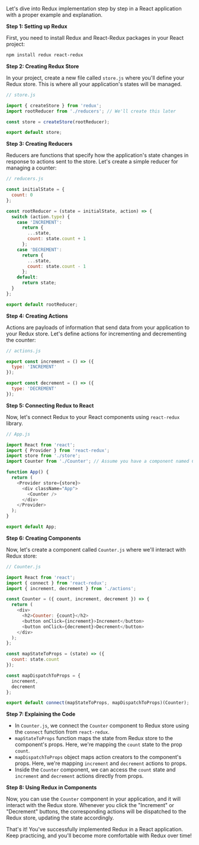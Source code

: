 Let's dive into Redux implementation step by step in a React application with a proper example and explanation.

**Step 1: Setting up Redux**

First, you need to install Redux and React-Redux packages in your React project:

```bash
npm install redux react-redux
```

**Step 2: Creating Redux Store**

In your project, create a new file called `store.js` where you'll define your Redux store. This is where all your application's states will be managed.

```javascript
// store.js

import { createStore } from 'redux';
import rootReducer from './reducers'; // We'll create this later

const store = createStore(rootReducer);

export default store;
```

**Step 3: Creating Reducers**

Reducers are functions that specify how the application's state changes in response to actions sent to the store. Let's create a simple reducer for managing a counter:

```javascript
// reducers.js

const initialState = {
  count: 0
};

const rootReducer = (state = initialState, action) => {
  switch (action.type) {
    case 'INCREMENT':
      return {
        ...state,
        count: state.count + 1
      };
    case 'DECREMENT':
      return {
        ...state,
        count: state.count - 1
      };
    default:
      return state;
  }
};

export default rootReducer;
```

**Step 4: Creating Actions**

Actions are payloads of information that send data from your application to your Redux store. Let's define actions for incrementing and decrementing the counter:

```javascript
// actions.js

export const increment = () => ({
  type: 'INCREMENT'
});

export const decrement = () => ({
  type: 'DECREMENT'
});
```

**Step 5: Connecting Redux to React**

Now, let's connect Redux to your React components using `react-redux` library. 

```javascript
// App.js

import React from 'react';
import { Provider } from 'react-redux';
import store from './store';
import Counter from './Counter'; // Assume you have a component named Counter

function App() {
  return (
    <Provider store={store}>
      <div className="App">
        <Counter />
      </div>
    </Provider>
  );
}

export default App;
```

**Step 6: Creating Components**

Now, let's create a component called `Counter.js` where we'll interact with Redux store:

```javascript
// Counter.js

import React from 'react';
import { connect } from 'react-redux';
import { increment, decrement } from './actions';

const Counter = ({ count, increment, decrement }) => {
  return (
    <div>
      <h2>Counter: {count}</h2>
      <button onClick={increment}>Increment</button>
      <button onClick={decrement}>Decrement</button>
    </div>
  );
};

const mapStateToProps = (state) => ({
  count: state.count
});

const mapDispatchToProps = {
  increment,
  decrement
};

export default connect(mapStateToProps, mapDispatchToProps)(Counter);
```

**Step 7: Explaining the Code**

- In `Counter.js`, we connect the `Counter` component to Redux store using the `connect` function from `react-redux`.
- `mapStateToProps` function maps the state from Redux store to the component's props. Here, we're mapping the `count` state to the prop `count`.
- `mapDispatchToProps` object maps action creators to the component's props. Here, we're mapping `increment` and `decrement` actions to props.
- Inside the `Counter` component, we can access the `count` state and `increment` and `decrement` actions directly from props.

**Step 8: Using Redux in Components**

Now, you can use the `Counter` component in your application, and it will interact with the Redux store. Whenever you click the "Increment" or "Decrement" buttons, the corresponding actions will be dispatched to the Redux store, updating the state accordingly.

That's it! You've successfully implemented Redux in a React application. Keep practicing, and you'll become more comfortable with Redux over time!
